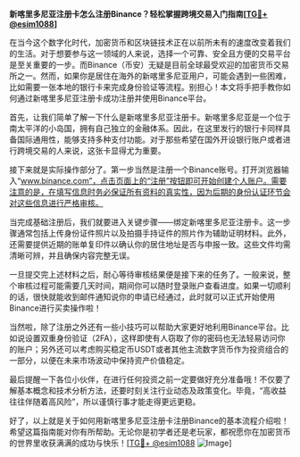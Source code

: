 **新喀里多尼亚注册卡怎么注册Binance？轻松掌握跨境交易入门指南[[TG💪+ @esim1088](https://t.me/s/esim1088)]**

在当今这个数字化时代，加密货币和区块链技术正在以前所未有的速度改变着我们的生活。对于想要参与这一领域的人来说，选择一个可靠、安全且方便的交易平台是至关重要的一步。而Binance（币安）无疑是目前全球最受欢迎的加密货币交易所之一。然而，如果你是居住在海外的新喀里多尼亚用户，可能会遇到一些困难，比如需要一张本地的银行卡来完成身份验证等流程。别担心！本文将手把手教你如何通过新喀里多尼亚注册卡成功注册并使用Binance平台。

首先，让我们简单了解一下什么是新喀里多尼亚注册卡。新喀里多尼亚是一个位于南太平洋的小岛国，拥有自己独立的金融体系。因此，在这里发行的银行卡同样具备国际通用性，能够支持多种支付功能。对于那些希望在国外开设银行账户或者进行跨境交易的人来说，这张卡显得尤为重要。

接下来就是实际操作部分了。第一步当然是注册一个Binance账号。打开浏览器输入“www.binance.com”，点击页面上的“注册”按钮即可开始创建个人账户。需要注意的是，在填写信息时务必保证所有资料的真实性，因为后期的身份认证环节会对这些信息进行严格审核。

当完成基础注册后，我们就要进入关键步骤——绑定新喀里多尼亚注册卡。这一步骤通常包括上传身份证件照片以及拍摄手持证件的照片作为辅助证明材料。此外，还需要提供近期的账单复印件以确认你的居住地址是否与申报一致。这些文件均需清晰可辨，并且确保内容完整无误。

一旦提交完上述材料之后，耐心等待审核结果便是接下来的任务了。一般来说，整个审核过程可能需要几天时间，期间你可以随时登录账户查看进度。如果一切顺利的话，很快就能收到邮件通知说你的申请已经通过，此时就可以正式开始使用Binance进行买卖操作啦！

当然啦，除了注册之外还有一些小技巧可以帮助大家更好地利用Binance平台。比如说设置双重身份验证（2FA），这样即使有人窃取了你的密码也无法轻易访问你的账户；另外还可以考虑购买稳定币USDT或者其他主流数字货币作为投资组合的一部分，以便在未来市场波动中保持资产价值稳定。

最后提醒一下各位小伙伴，在进行任何投资之前一定要做好充分准备哦！不仅要了解基本概念和技术分析方法，还要时刻关注行业动态及政策变化。毕竟，“高收益往往伴随着高风险”，所以谨慎行事才能走得更远更稳。

好了，以上就是关于如何用新喀里多尼亚注册卡注册Binance的基本流程介绍啦！希望这篇指南能对你有所帮助。无论你是初学者还是老玩家，都祝愿你在加密货币的世界里收获满满的成功与快乐！[[TG💪+ @esim1088](https://t.me/s/esim1088) ![Image](https://i.postimg.cc/4NQfJmqS/Snipaste-2025-05-13-00-14-12.png)]